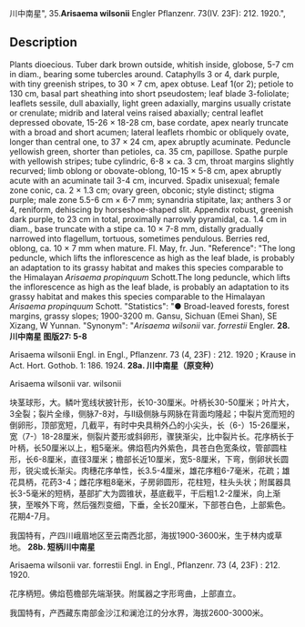 川中南星",
35.**Arisaema wilsonii** Engler Pflanzenr. 73(IV. 23F): 212. 1920.",

## Description
Plants dioecious. Tuber dark brown outside, whitish inside, globose, 5-7 cm in diam., bearing some tubercles around. Cataphylls 3 or 4, dark purple, with tiny greenish stripes, to 30 × 7 cm, apex obtuse. Leaf 1(or 2); petiole to 130 cm, basal part sheathing into short pseudostem; leaf blade 3-foliolate; leaflets sessile, dull abaxially, light green adaxially, margins usually cristate or crenulate; midrib and lateral veins raised abaxially; central leaflet depressed obovate, 15-26 × 18-28 cm, base cordate, apex nearly truncate with a broad and short acumen; lateral leaflets rhombic or obliquely ovate, longer than central one, to 37 × 24 cm, apex abruptly acuminate. Peduncle yellowish green, shorter than petioles, ca. 35 cm, papillose. Spathe purple with yellowish stripes; tube cylindric, 6-8 × ca. 3 cm, throat margins slightly recurved; limb oblong or obovate-oblong, 10-15 × 5-8 cm, apex abruptly acute with an acuminate tail 3-4 cm, incurved. Spadix unisexual; female zone conic, ca. 2 × 1.3 cm; ovary green, obconic; style distinct; stigma purple; male zone 5.5-6 cm × 6-7 mm; synandria stipitate, lax; anthers 3 or 4, reniform, dehiscing by horseshoe-shaped slit. Appendix robust, greenish dark purple, to 23 cm in total, proximally narrowly pyramidal, ca. 1.4 cm in diam., base truncate with a stipe ca. 10 × 7-8 mm, distally gradually narrowed into flagellum, tortuous, sometimes pendulous. Berries red, oblong, ca. 10 × 7 mm when mature. Fl. May, fr. Jun.
  "Reference": "The long peduncle, which lifts the inflorescence as high as the leaf blade, is probably an adaptation to its grassy habitat and makes this species comparable to the Himalayan *Arisaema propinquum* Schott.The long peduncle, which lifts the inflorescence as high as the leaf blade, is probably an adaptation to its grassy habitat and makes this species comparable to the Himalayan *Arisaema propinquum* Schott.
  "Statistics": "● Broad-leaved forests, forest margins, grassy slopes; 1900-3200 m. Gansu, Sichuan (Emei Shan), SE Xizang, W Yunnan.
  "Synonym": "*Arisaema wilsonii* var. *forrestii* Engler.
**28. 川中南星 图版27: 5-8**

Arisaema wilsonii Engl. in Engl., Pflanzenr. 73 (4, 23F) : 212. 1920 ; Krause in Act. Hort. Gothob. 1: 186. 1924.
**28a. 川中南星（原变种）**

Arisaema wilsonii var. wilsonii

块茎球形，大。鳞叶宽线状披针形，长10-30厘米。叶柄长30-50厘米；叶片大，3全裂；裂片全缘，侧脉7-8对，与II级侧脉与网脉在背面均隆起；中裂片宽而短的倒卵形，顶部宽短，几截平，有时中央具稍外凸的小尖头，长（6-）15-26厘米，宽（7-）18-28厘米，侧裂片菱形或斜卵形，骤狭渐尖，比中裂片长。花序柄长于叶柄，长50厘米以上，粗5毫米。佛焰苞内外紫色，具苍白色宽条纹，管部圆柱形，长6-8厘米，直径3厘米；檐部长近10厘米，宽5-8厘米，下弯，倒卵状长圆形，锐尖或长渐尖。肉穗花序单性，长3.5-4厘米，雄花序粗6-7毫米，花疏；雄花具柄，花药3-4；雌花序粗8毫米，子房卵圆形，花柱短，柱头头状；附属器具长3-5毫米的短柄，基部扩大为圆锥状，基底截平，干后粗1.2-2厘米，向上渐狭，至喉外下弯，然后强烈变细，下垂，全长20厘米，下部苍白色，上部紫色。花期4-7月。

我国特有，产四川峨眉地区至云南西北部，海拔1900-3600米，生于林内或草地。
**28b. 短柄川中南星**

Arisaema wilsonii var. forrestii Engl. in Engl., Pflanzenr. 73 (4, 23F) : 212. 1920.

花序柄短。佛焰苞檐部先端渐狭。附属器之字形弯曲，上部直立。

我国特有，产西藏东南部金沙江和澜沧江的分水界，海拔2600-3000米。
